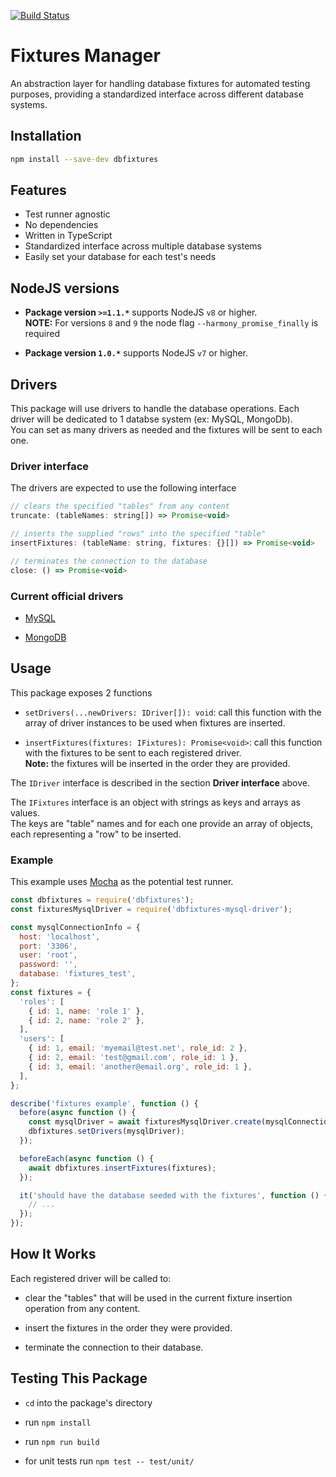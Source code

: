 [![Build Status](https://travis-ci.org/PedroHenriques/dbfixtures.svg?branch=master)](https://travis-ci.org/PedroHenriques/dbfixtures)

# Fixtures Manager

An abstraction layer for handling database fixtures for automated testing purposes, providing a standardized interface across different database systems.

## Installation

```sh
npm install --save-dev dbfixtures
```

## Features

* Test runner agnostic
* No dependencies
* Written in TypeScript
* Standardized interface across multiple database systems
* Easily set your database for each test's needs

## NodeJS versions

- **Package version `>=1.1.*`** supports NodeJS `v8` or higher.  
  **NOTE:** For versions `8` and `9` the node flag `--harmony_promise_finally` is required

- **Package version `1.0.*`** supports NodeJS `v7` or higher.  

## Drivers

This package will use drivers to handle the database operations.
Each driver will be dedicated to 1 databse system (ex: MySQL, MongoDb).  
You can set as many drivers as needed and the fixtures will be sent to each one.

### Driver interface

The drivers are expected to use the following interface

```js
// clears the specified "tables" from any content
truncate: (tableNames: string[]) => Promise<void>

// inserts the supplied "rows" into the specified "table"
insertFixtures: (tableName: string, fixtures: {}[]) => Promise<void>

// terminates the connection to the database
close: () => Promise<void>
```

### Current official drivers

* [MySQL](https://github.com/PedroHenriques/dbfixtures-mysql-driver)

* [MongoDB](https://github.com/PedroHenriques/dbfixtures-mongodb-driver)

## Usage

This package exposes 2 functions

* `setDrivers(...newDrivers: IDriver[]): void`: call this function with the array of driver instances to be used when fixtures are inserted.

* `insertFixtures(fixtures: IFixtures): Promise<void>`: call this function with the fixtures to be sent to each registered driver.  
**Note:** the fixtures will be inserted in the order they are provided.

The `IDriver` interface is described in the section **Driver interface** above.

The `IFixtures` interface is an object with strings as keys and arrays as values.  
The keys are "table" names and for each one provide an array of objects, each representing a "row" to be inserted.

### Example

This example uses [Mocha](https://mochajs.org/) as the potential test runner.

```js
const dbfixtures = require('dbfixtures');
const fixturesMysqlDriver = require('dbfixtures-mysql-driver');

const mysqlConnectionInfo = {
  host: 'localhost',
  port: '3306',
  user: 'root',
  password: '',
  database: 'fixtures_test',
};
const fixtures = {
  'roles': [
    { id: 1, name: 'role 1' },
    { id: 2, name: 'role 2' },
  ],
  'users': [
    { id: 1, email: 'myemail@test.net', role_id: 2 },
    { id: 2, email: 'test@gmail.com', role_id: 1 },
    { id: 3, email: 'another@email.org', role_id: 1 },
  ],
};

describe('fixtures example', function () {
  before(async function () {
    const mysqlDriver = await fixturesMysqlDriver.create(mysqlConnectionInfo);
    dbfixtures.setDrivers(mysqlDriver);
  });

  beforeEach(async function () {
    await dbfixtures.insertFixtures(fixtures);
  });

  it('should have the database seeded with the fixtures', function () {
    // ...
  });
});
```

## How It Works

Each registered driver will be called to:

* clear the "tables" that will be used in the current fixture insertion operation from any content.

* insert the fixtures in the order they were provided.

* terminate the connection to their database.

## Testing This Package

* `cd` into the package's directory
* run `npm install`
* run `npm run build`

* for unit tests run `npm test -- test/unit/`

